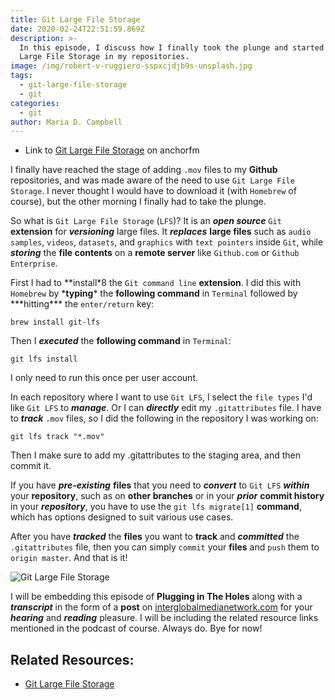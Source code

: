 ```yaml
---
title: Git Large File Storage
date: 2020-02-24T22:51:59.869Z
description: >-
  In this episode, I discuss how I finally took the plunge and started using Git
  Large File Storage in my repositories.
image: /img/robert-v-ruggiero-sspxcjdjb9s-unsplash.jpg
tags:
  - git-large-file-storage
  - git
categories:
  - git
author: Maria D. Campbell
---
```


-   Link to
    [Git Large File Storage](https://anchor.fm/maria-campbell/episodes/Git-Large-File-Storage-eb1uog)
    on anchorfm

I finally have reached the stage of adding `.mov` files to my **Github**
repositories, and was made aware of the need to use `Git Large File Storage`. I
never thought I would have to download it (with `Homebrew` of course), but the
other morning I finally had to take the plunge.

So what is `Git Large File Storage` (`LFS`)? It is an **_open source_** `Git`
**extension** for **_versioning_** large files. It **_replaces_** **large
files** such as `audio samples`, `videos`, `datasets`, and `graphics` with
`text pointers` inside `Git`, while **_storing_** the **file contents** on a
**remote server** like `Github.com` or `Github Enterprise`.

First I had to **install\*8 the `Git command line` **extension**. I did this
with `Homebrew` by \***typing**\* the **following command** in `Terminal`
followed by \***hitting\*\*\* the `enter/return` key:

```shell
brew install git-lfs
```

Then I **_executed_** the **following command** in `Terminal`:

```shell
git lfs install
```

I only need to run this once per user account.

In each repository where I want to use `Git LFS`, I select the `file types` I'd
like `Git LFS` to **_manage_**. Or I can **_directly_** edit my `.gitattributes`
file. I have to **_track_** `.mov` files, so I did the following in the
repository I was working on:

```shell
git lfs track "*.mov"
```

Then I make sure to add my .gitattributes to the staging area, and then commit
it.

If you have **_pre-existing_** **files** that you need to **_convert_** to
`Git LFS` **_within_** your **repository**, such as on **other branches** or in
your **_prior_** **commit history** in your **_repository_**, you have to use
the `git lfs migrate[1]` **command**, which has options designed to suit various
use cases.

After you have **_tracked_** the **files** you want to **track** and
**_committed_** the `.gitattributes` file, then you can simply `commit` your
**files** and `push` them to `origin master`. And that is it!

![Git Large File Storage](/img/git-large-file-storage.png)

I will be embedding this episode of **Plugging in The Holes** along with a
**_transcript_** in the form of a **post** on
[interglobalmedianetwork.com](https://www.interglobalmedianetwork.com/) for your
**_hearing_** and **_reading_** pleasure. I will be including the related
resource links mentioned in the podcast of course. Always do. Bye for now!

## Related Resources:

-   [Git Large File Storage](https://git-lfs.github.com./)
